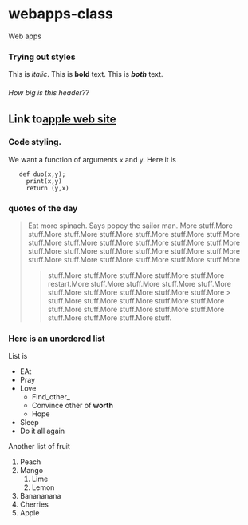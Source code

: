# webapps-class
Web apps

### Trying out styles
This is *italic*. This is **bold** text.
This is ***both*** text.
###### How big is this header??

Link to[apple web site](https://www.apple.com)
---


### Code styling.
We want a function of arguments `x` and `y`. Here it is
```
   def duo(x,y);
     print(x,y)
     return (y,x)
```
### quotes of the day
>Eat more spinach. Says popey the sailor man. More stuff.More stuff.More stuff.More stuff.More stuff.More stuff.More stuff.More stuff.More stuff.More stuff.More stuff.More stuff.More stuff.More stuff.More stuff.More stuff.More stuff.More stuff.More stuff.More stuff.More stuff.More stuff.More stuff.More stuff.More stuff.More
>> stuff.More stuff.More stuff.More stuff.More 
>> stuff.More
> restart.More stuff.More stuff.More stuff.More stuff.More stuff.More stuff.More stuff.More stuff.More stuff.More > stuff.More stuff.More stuff.More stuff.More stuff.More stuff.More stuff.More stuff.More stuff.More stuff.More stuff.More stuff.More stuff.More stuff.

### Here is an unordered list
List is
* EAt
* Pray
* Love
  * Find_other_
  * Convince other of **worth**
  * Hope
* Sleep
* Do it all again

Another list of fruit
  1. Peach
  2. Mango
     1. Lime
     4. Lemon
  5. Banananana
  6. Cherries
  7. Apple
